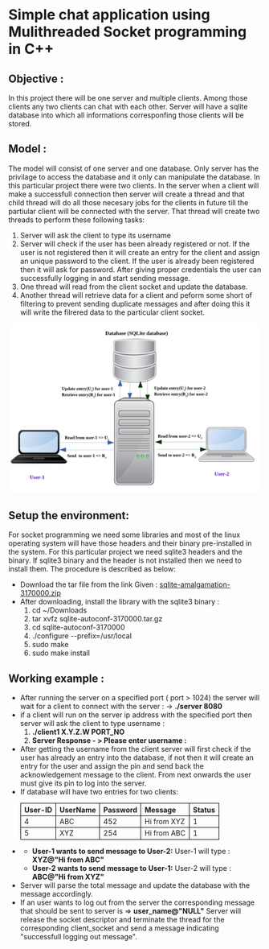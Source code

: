 # Simple chat application using Mulithreaded Socket programming in C++
<h2>Objective : </h2>
<p>
	In this project there will be one server and multiple clients. Among those clients any two clients can chat with each other. Server will have a sqlite database into which all informations corresponfing those clients will be stored.
</p>
<h2>Model : </h2>
<p>
	The model will consist of one server and one database. Only server has the privilage to access the database and it only can manipulate the database. In this particular project there were two clients. In the server when a client will make a successfull connection then server will create a thread and that child thread will do all those necesary jobs for the clients in future till the partiular client will be connected with the server. That thread will create two threads to perform these following tasks:
			<ol>
				<li> Server will ask the client to type its username</li>
				<li> Server will check if the user has been already registered or not. If the user is not registered then it will create an entry for the client and assign an unique password to the client. If the user is already been registered then it will ask for password. After giving proper credentials the user can successfully logging in and start sending message.</li>
				<li> One thread will read from the client socket and update the database.
				</li>
				<li> Another thread will retrieve data for a client and peform some short of filtering to prevent sending duplicate messages and after doing this it will write the filrered data to the particular client socket.</li>
			</ol>
			<img src="diag.jpg"/>
</p>
<h2> Setup the environment: </h2>
<p> For socket programming we need some libraries and most of the linux operating system will have those headers and their binary pre-installed in the system. For this particular project we need sqlite3 headers and the binary. If sqlite3 binary and the header is not installed then we need to install them. The procedure is described as below: 
<ul>
	<li> Download the tar file from the link Given : <a href="http://www.sqlite.org/2017/sqlite-autoconf-3170000.tar.gz">sqlite-amalgamation-3170000.zip</a></li>
	<li>
		After downloading, install the library with the sqlite3 binary :
		<ol>
			<li>cd ~/Downloads</li>
			<li> tar xvfz sqlite-autoconf-3170000.tar.gz</li>
			<li>cd sqlite-autoconf-3170000</li>
			<li>./configure --prefix=/usr/local</li>
			<li>sudo make</li>
			<li>sudo make install</li>
		</ol>
	</li>
</ul>
<h2> Working example : </h2>
	<ul>
		<li>After running the server on a specified port ( port > 1024) the server will wait for a client to connect with the server : -> <b>./server 8080</b></li>
		<li> if a client will run on the server ip address with the specified port then server 		will ask the client to type username : 
			<ol>
				<li> <b>./client1 X.Y.Z.W PORT_NO</b> </li>
				<li> <b>Server Response - > Please enter username :</b></li>
			</ol>
			<li> After getting the username from the client server will first check if the user has already an entry into the database, if not then it will create an entry for the user and assign the pin and send back the acknowledgement message to the client. From next onwards the user must give its pin to log into the server.</li>
			<li> If database will have two entries for two clients: 
				<p></p>
				<table style="width:100%,border: 1px solid black;border-collapse: collapse;">
  					<tr style="border: 1px solid black;border-collapse: collapse;">
			  	  		<th style="border: 1px solid black;">User-ID</th>
			    		<th style="border: 1px solid black;">UserName</th> 
			    		<th style="border: 1px solid black;">Password</th>
			    		<th style="border: 1px solid black;">Message</th>
			    		<th style="border: 1px solid black;">Status</th>
			  		</tr>
	 				<tr style="border: 1px solid black;border-collapse: collapse;">
	    				<td style="border: 1px solid black;">4</td>
	    				<td style="border: 1px solid black;">ABC</td>
	    				<td style="border: 1px solid black;">452</td>
	    				<td style="border: 1px solid black;">Hi from XYZ</td>
	    				<td style="border: 1px solid black;">1</td>
	  				</tr>
	  				<tr style="border: 1px solid black;border-collapse: collapse;">
	    				<td style="border: 1px solid black;">5</td>
	    				<td style="border: 1px solid black;">XYZ</td>
	    				<td style="border: 1px solid black;">254</td>
	    				<td style="border: 1px solid black;">Hi from ABC</td>
	    				<td style="border: 1px solid black;">1</td>
	  				</tr>
				</table>
				<li>
					<ul>
						<li>
							<b>User-1 wants to send message to User-2:</b>
						User-1 will type : <b> XYZ@"Hi from ABC"</b>
						</li>
						<li>
							<b>User-2 wants to send message to User-1:</b>
						User-2 will type : <b> ABC@"Hi from XYZ"</b>
						</li>
					</ul>
				</li>
			</li>
			<li>
				Server will parse the total message and update the database with the message accordingly.
			</li>
			<li> If an user wants to log out from the server the corresponding message that should be sent to server is => <b>user_name@"NULL"</b> Server will release the socket descriptor and terminate the thread for the corresponding client_socket and send a message indicating "successfull logging out message".
			</li>
		</li>
	</ul>
</p>